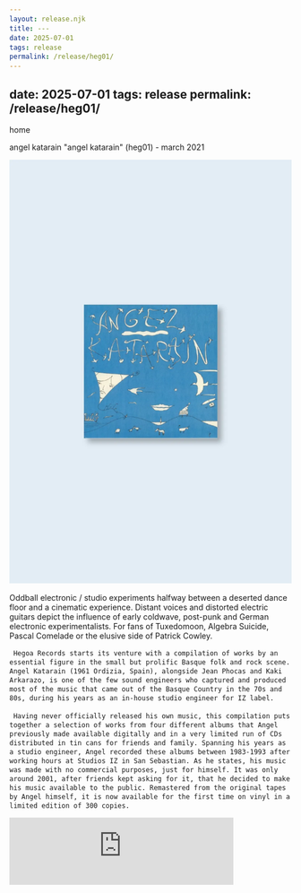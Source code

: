 ```yaml
---
layout: release.njk
title: ---
date: 2025-07-01
tags: release
permalink: /release/heg01/
---
```


date: 2025-07-01
tags: release
permalink: /release/heg01/
---

home

angel katarain "angel katarain" (heg01) - march 2021

![Angel Katarain](../public/assets/Heg01_A.webp)

Oddball electronic / studio experiments halfway between a deserted dance floor and a cinematic experience. Distant voices and distorted electric guitars depict the influence of early coldwave, post-punk and German electronic experimentalists. For fans of Tuxedomoon, Algebra Suicide, Pascal Comelade or the elusive side of Patrick Cowley.

     Hegoa Records starts its venture with a compilation of works by an essential figure in the small but prolific Basque folk and rock scene. Angel Katarain (1961 Ordizia, Spain), alongside Jean Phocas and Kaki Arkarazo, is one of the few sound engineers who captured and produced most of the music that came out of the Basque Country in the 70s and 80s, during his years as an in-house studio engineer for IZ label.

     Having never officially released his own music, this compilation puts together a selection of works from four different albums that Angel previously made available digitally and in a very limited run of CDs distributed in tin cans for friends and family. Spanning his years as a studio engineer, Angel recorded these albums between 1983-1993 after working hours at Studios IZ in San Sebastian. As he states, his music was made with no commercial purposes, just for himself. It was only around 2001, after friends kept asking for it, that he decided to make his music available to the public. Remastered from the original tapes by Angel himself, it is now available for the first time on vinyl in a limited edition of 300 copies.

<iframe seamless="" src="https://bandcamp.com/EmbeddedPlayer/album=782284648/size=large/bgcol=ffffff/linkcol=0687f5/tracklist=false/artwork=small/transparent=true/" style="border: 0; width: 400px; height: 120px;">
</iframe>
